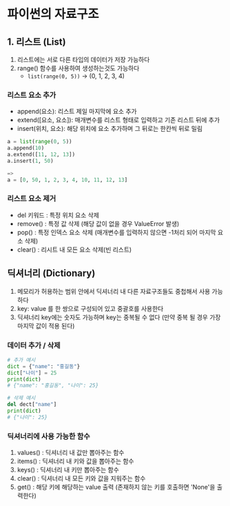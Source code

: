 # 파이썬의 자료구조

## 1. 리스트 (List)
1. 리스트에는 서로 다른 타입의 데이터가 저장 가능하다
2. range() 함수를 사용하여 생성하는것도 가능하다
   - `list(range(0, 5))` -> (0, 1, 2, 3, 4)

### 리스트 요소 추가
- append(요소): 리스트 제일 마지막에 요소 추가
- extend([요소, 요소]): 매개변수를 리스트 형태로 입력하고 기존 리스트 뒤에 추가
- insert(위치, 요소): 해당 위치에 요소 추가하며 그 뒤로는 한칸씩 뒤로 밀림
```py
a = list(range(0, 5))
a.append(10)
a.extend([11, 12, 13])
a.insert(1, 50)

=>
a = [0, 50, 1, 2, 3, 4, 10, 11, 12, 13]
```
### 리스트 요소 제거
- del 키워드 : 특정 위치 요소 삭제
- remove() : 특정 값 삭제 (해당 값이 없을 경우 ValueError 발생)
- pop() : 특정 인덱스 요소 삭제 (매개변수를 입력하지 않으면 -1처리 되어 마지막 요소 삭제)
- clear() : 리시트 내 모든 요소 삭제(빈 리스트)

## 딕셔너리 (Dictionary)
1. 메모리가 허용하는 범위 안에서 딕셔너리 내 다른 자료구조들도 중첩해서 사용 가능하다
2. key: value 를 한 쌍으로 구성되어 있고 중괄호를 사용한다
3. 딕셔너리 key에는 숫자도 가능하며 key는 중복될 수 없다 (만약 중복 될 경우 가장 마지막 값이 적용 된다)

###  데이터 추가 / 삭제
```py
# 추가 예시
dict = {"name": "홍길동"}
dict["나이"] = 25
print(dict)
# {"name": "홍길동", "나이": 25}

# 삭제 예시
del dect["name"]
print(dict)
# {"나이": 25}
```

### 딕셔너리에 사용 가능한 함수
1. values() : 딕셔너리 내 값만 뽑아주는 함수
2. items() : 딕셔너리 내 키와 값을 뽑아주는 함수
3. keys() : 딕셔너리 내 키만 뽑아주는 함수
4. clear() : 딕셔너리 내 모든 키와 값을 지워주는 함수
5. get() : 해당 키에 해당하는 value 출력 (존재하지 않는 키를 호출하면 'None'을 출력한다)

